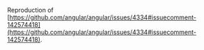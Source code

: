 Reproduction of [https://github.com/angular/angular/issues/4334#issuecomment-142574418](https://github.com/angular/angular/issues/4334#issuecomment-142574418).
